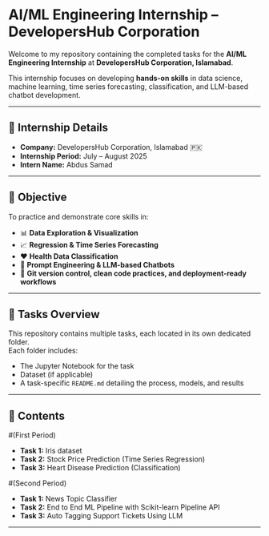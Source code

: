 # AI/ML Engineering Internship – DevelopersHub Corporation

Welcome to my repository containing the completed tasks for the **AI/ML Engineering Internship** at **DevelopersHub Corporation, Islamabad**.

This internship focuses on developing **hands-on skills** in data science, machine learning, time series forecasting, classification, and LLM-based chatbot development.

---

## 📅 Internship Details
- **Company:** DevelopersHub Corporation, Islamabad 🇵🇰
- **Internship Period:** July – August 2025
- **Intern Name:** Abdus Samad

---

## 🚀 Objective
To practice and demonstrate core skills in:

- 📊 **Data Exploration & Visualization**
- 📈 **Regression & Time Series Forecasting**
- ❤️ **Health Data Classification**
- 🤖 **Prompt Engineering & LLM-based Chatbots**
- 📂 **Git version control, clean code practices, and deployment-ready workflows**

---

## 📂 Tasks Overview
This repository contains multiple tasks, each located in its own dedicated folder.  
Each folder includes:
- The Jupyter Notebook for the task
- Dataset (if applicable)
- A task-specific `README.md` detailing the process, models, and results

---

## 📌 Contents
#(First Period)
- **Task 1:** Iris dataset
- **Task 2:** Stock Price Prediction (Time Series Regression)
- **Task 3:** Heart Disease Prediction (Classification)

#(Second Period)
- **Task 1:** News Topic Classifier
- **Task 2:** End to End ML Pipeline with Scikit-learn Pipeline API
- **Task 3:** Auto Tagging Support Tickets Using LLM

---
